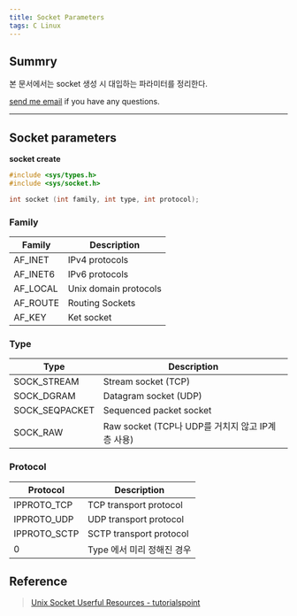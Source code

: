 ```yaml
---
title: Socket Parameters
tags: C Linux
---
```


## Summry  

본 문서에서는 socket 생성 시 대입하는 파라미터를 정리한다.  

[send me email](mailto:jewel7492@gmail.com) if you have any questions.

<!--more-->

---

## Socket parameters

**socket create**  
```c
#include <sys/types.h>
#include <sys/socket.h>

int socket (int family, int type, int protocol);
```

### Family

|Family|Description|
|------|-----------|
|AF_INET|IPv4 protocols|
|AF_INET6|IPv6 protocols|
|AF_LOCAL|Unix domain protocols|
|AF_ROUTE|Routing Sockets|
|AF_KEY|Ket socket|

### Type

|Type|Description|
|----|-----------|
|SOCK_STREAM|Stream socket (TCP)|
|SOCK_DGRAM|Datagram socket (UDP)|
|SOCK_SEQPACKET|Sequenced packet socket |
|SOCK_RAW|Raw socket (TCP나 UDP를 거치지 않고 IP계층 사용)|

### Protocol

|Protocol|Description|
|--------|-----------|
|IPPROTO_TCP|TCP transport protocol|
|IPPROTO_UDP|UDP transport protocol|
|IPPROTO_SCTP|SCTP transport protocol|
|0|Type 에서 미리 정해진 경우|

## Reference

> [Unix Socket Userful Resources - tutorialspoint](https://www.tutorialspoint.com/unix_sockets/socket_core_functions.htm)  
